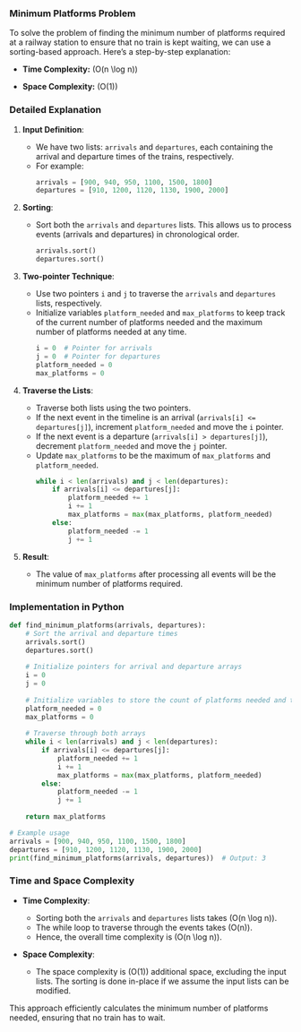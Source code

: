 ### Minimum Platforms Problem

To solve the problem of finding the minimum number of platforms required at a railway station to ensure that no train is kept waiting, we can use a sorting-based approach. Here’s a step-by-step explanation:

- **Time Complexity:** \(O(n \log n)\)

- **Space Complexity:** \(O(1)\)

### Detailed Explanation

1. **Input Definition**:
   - We have two lists: `arrivals` and `departures`, each containing the arrival and departure times of the trains, respectively.
   - For example: 
     ```python
     arrivals = [900, 940, 950, 1100, 1500, 1800]
     departures = [910, 1200, 1120, 1130, 1900, 2000]
     ```

2. **Sorting**:
   - Sort both the `arrivals` and `departures` lists. This allows us to process events (arrivals and departures) in chronological order.
     ```python
     arrivals.sort()
     departures.sort()
     ```

3. **Two-pointer Technique**:
   - Use two pointers `i` and `j` to traverse the `arrivals` and `departures` lists, respectively.
   - Initialize variables `platform_needed` and `max_platforms` to keep track of the current number of platforms needed and the maximum number of platforms needed at any time.
     ```python
     i = 0  # Pointer for arrivals
     j = 0  # Pointer for departures
     platform_needed = 0
     max_platforms = 0
     ```

4. **Traverse the Lists**:
   - Traverse both lists using the two pointers.
   - If the next event in the timeline is an arrival (`arrivals[i] <= departures[j]`), increment `platform_needed` and move the `i` pointer.
   - If the next event is a departure (`arrivals[i] > departures[j]`), decrement `platform_needed` and move the `j` pointer.
   - Update `max_platforms` to be the maximum of `max_platforms` and `platform_needed`.
     ```python
     while i < len(arrivals) and j < len(departures):
         if arrivals[i] <= departures[j]:
             platform_needed += 1
             i += 1
             max_platforms = max(max_platforms, platform_needed)
         else:
             platform_needed -= 1
             j += 1
     ```

5. **Result**:
   - The value of `max_platforms` after processing all events will be the minimum number of platforms required.

### Implementation in Python

```python
def find_minimum_platforms(arrivals, departures):
    # Sort the arrival and departure times
    arrivals.sort()
    departures.sort()
    
    # Initialize pointers for arrival and departure arrays
    i = 0
    j = 0
    
    # Initialize variables to store the count of platforms needed and the maximum platforms needed at any time
    platform_needed = 0
    max_platforms = 0
    
    # Traverse through both arrays
    while i < len(arrivals) and j < len(departures):
        if arrivals[i] <= departures[j]:
            platform_needed += 1
            i += 1
            max_platforms = max(max_platforms, platform_needed)
        else:
            platform_needed -= 1
            j += 1
            
    return max_platforms

# Example usage
arrivals = [900, 940, 950, 1100, 1500, 1800]
departures = [910, 1200, 1120, 1130, 1900, 2000]
print(find_minimum_platforms(arrivals, departures))  # Output: 3
```

### Time and Space Complexity

- **Time Complexity**:
  - Sorting both the `arrivals` and `departures` lists takes \(O(n \log n)\).
  - The while loop to traverse through the events takes \(O(n)\).
  - Hence, the overall time complexity is \(O(n \log n)\).

- **Space Complexity**:
  - The space complexity is \(O(1)\) additional space, excluding the input lists. The sorting is done in-place if we assume the input lists can be modified.

This approach efficiently calculates the minimum number of platforms needed, ensuring that no train has to wait.